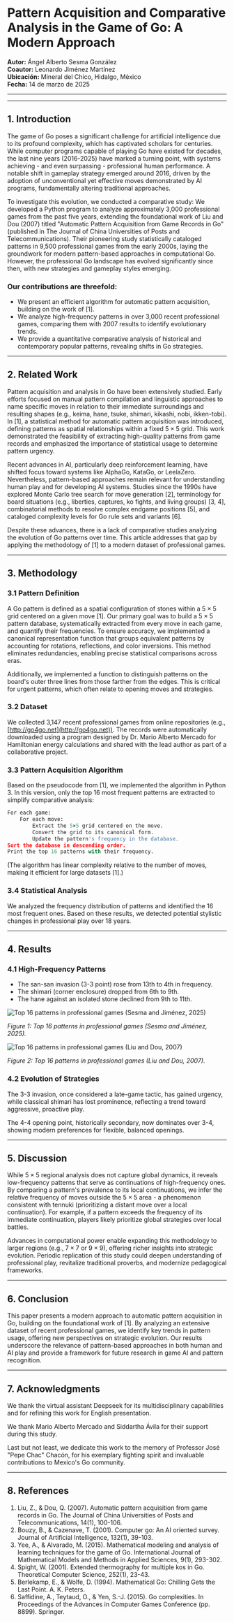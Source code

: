 # Pattern Acquisition and Comparative Analysis in the Game of Go: A Modern Approach


**Autor:** Ángel Alberto Sesma González  
**Coautor:** Leonardo Jiménez Martínez  
**Ubicación:** Mineral del Chico, Hidalgo, México  
**Fecha:** 14 de marzo de 2025  

---

---

## 1. Introduction

The game of Go poses a significant challenge for artificial intelligence due to its profound complexity, which has captivated scholars for centuries. While computer programs capable of playing Go have existed for decades, the last nine years (2016-2025) have marked a turning point, with systems achieving - and even surpassing - professional human performance. A notable shift in gameplay strategy emerged around 2016, driven by the adoption of unconventional yet effective moves demonstrated by AI programs, fundamentally altering traditional approaches.

To investigate this evolution, we conducted a comparative study:
We developed a Python program to analyze approximately 3,000 professional games from the past five years, extending the foundational work of Liu and Dou (2007) titled "Automatic Pattern Acquisition from Game Records in Go" (published in The Journal of China Universities of Posts and Telecommunications). Their pioneering study statistically cataloged patterns in 9,500 professional games from the early 2000s, laying the groundwork for modern pattern-based approaches in computational Go. However, the professional Go landscape has evolved significantly since then, with new strategies and gameplay styles emerging.

### Our contributions are threefold:

- We present an efficient algorithm for automatic pattern acquisition, building on the work of [1].
- We analyze high-frequency patterns in over 3,000 recent professional games, comparing them with 2007 results to identify evolutionary trends.
- We provide a quantitative comparative analysis of historical and contemporary popular patterns, revealing shifts in Go strategies.


---

## 2. Related Work

Pattern acquisition and analysis in Go have been extensively studied. Early efforts focused on manual pattern compilation and linguistic approaches to name specific moves in relation to their immediate surroundings and resulting shapes (e.g., keima, hane, tsuke, shimari, kikashi, nobi, ikken-tobi). In [1], a statistical method for automatic pattern acquisition was introduced, defining patterns as spatial relationships within a fixed $5 \times 5$ grid. This work demonstrated the feasibility of extracting high-quality patterns from game records and emphasized the importance of statistical usage to determine pattern urgency.

Recent advances in AI, particularly deep reinforcement learning, have shifted focus toward systems like AlphaGo, KataGo, or LeelaZero. Nevertheless, pattern-based approaches remain relevant for understanding human play and for developing AI systems. Studies since the 1990s have explored Monte Carlo tree search for move generation [2], terminology for board situations (e.g., liberties, captures, ko fights, and living groups) [3, 4], combinatorial methods to resolve complex endgame positions [5], and cataloged complexity levels for Go rule sets and variants [6].

Despite these advances, there is a lack of comparative studies analyzing the evolution of Go patterns over time. This article addresses that gap by applying the methodology of [1] to a modern dataset of professional games.


---

## 3. Methodology

### 3.1 Pattern Definition

A Go pattern is defined as a spatial configuration of stones within a $5 \times 5$ grid centered on a given move [1]. Our primary goal was to build a $5 \times 5$ pattern database, systematically extracted from every move in each game, and quantify their frequencies. To ensure accuracy, we implemented a canonical representation function that groups equivalent patterns by accounting for rotations, reflections, and color inversions. This method eliminates redundancies, enabling precise statistical comparisons across eras.

Additionally, we implemented a function to distinguish patterns on the board's outer three lines from those farther from the edges. This is critical for urgent patterns, which often relate to opening moves and strategies.

### 3.2 Dataset

We collected 3,147 recent professional games from online repositories (e.g., [http://go4go.net](http://go4go.net)). The records were automatically downloaded using a program designed by Dr. Mario Alberto Mercado for Hamiltonian energy calculations and shared with the lead author as part of a collaborative project.

### 3.3 Pattern Acquisition Algorithm

Based on the pseudocode from [1], we implemented the algorithm in Python 3. In this version, only the top 16 most frequent patterns are extracted to simplify comparative analysis:

```python
For each game:
    For each move:
        Extract the 5×5 grid centered on the move.
        Convert the grid to its canonical form.
        Update the pattern's frequency in the database.
Sort the database in descending order.
Print the top 16 patterns with their frequency.
```

(The algorithm has linear complexity relative to the number of moves, making it efficient for large datasets [1].)


### 3.4 Statistical Analysis

We analyzed the frequency distribution of patterns and identified the 16 most frequent ones. Based on these results, we detected potential stylistic changes in professional play over 18 years.


---

## 4. Results

### 4.1 High-Frequency Patterns

- The san-san invasion (3-3 point) rose from 13th to 4th in frequency.
- The shimari (corner enclosure) dropped from 6th to 9th.
- The hane against an isolated stone declined from 9th to 11th.

![Top 16 patterns in professional games (Sesma and Jiménez, 2025)](figure1.png)

*Figure 1: Top 16 patterns in professional games (Sesma and Jiménez, 2025).*

![Top 16 patterns in professional games (Liu and Dou, 2007)](figure2.png)

*Figure 2: Top 16 patterns in professional games (Liu and Dou, 2007).*

### 4.2 Evolution of Strategies

The 3-3 invasion, once considered a late-game tactic, has gained urgency, while classical shimari has lost prominence, reflecting a trend toward aggressive, proactive play.

The 4-4 opening point, historically secondary, now dominates over 3-4, showing modern preferences for flexible, balanced openings.


---

## 5. Discussion

While $5 \times 5$ regional analysis does not capture global dynamics, it reveals low-frequency patterns that serve as continuations of high-frequency ones. By comparing a pattern's prevalence to its local continuations, we infer the relative frequency of moves outside the $5 \times 5$ area - a phenomenon consistent with tennuki (prioritizing a distant move over a local continuation). For example, if a pattern exceeds the frequency of its immediate continuation, players likely prioritize global strategies over local battles.

Advances in computational power enable expanding this methodology to larger regions (e.g., $7 \times 7$ or $9 \times 9$), offering richer insights into strategic evolution. Periodic replication of this study could deepen understanding of professional play, revitalize traditional proverbs, and modernize pedagogical frameworks.


---

## 6. Conclusion

This paper presents a modern approach to automatic pattern acquisition in Go, building on the foundational work of [1]. By analyzing an extensive dataset of recent professional games, we identify key trends in pattern usage, offering new perspectives on strategic evolution. Our results underscore the relevance of pattern-based approaches in both human and AI play and provide a framework for future research in game AI and pattern recognition.


---

## 7. Acknowledgments

We thank the virtual assistant Deepseek for its multidisciplinary capabilities and for refining this work for English presentation.

We thank Mario Alberto Mercado and Siddartha Ávila for their support during this study.

Last but not least, we dedicate this work to the memory of Professor José "Pepe Chac" Chacón, for his exemplary fighting spirit and invaluable contributions to Mexico's Go community.

---

## 8. References

1. Liu, Z., & Dou, Q. (2007). Automatic pattern acquisition from game records in Go. The Journal of China Universities of Posts and Telecommunications, 14(1), 100-106.
2. Bouzy, B., & Cazenave, T. (2001). Computer go: An AI oriented survey. Journal of Artificial Intelligence, 132(1), 39-103.
3. Yee, A., & Alvarado, M. (2015). Mathematical modeling and analysis of learning techniques for the game of Go. International Journal of Mathematical Models and Methods in Applied Sciences, 9(1), 293-302.
4. Spight, W. (2001). Extended thermography for multiple kos in Go. Theoretical Computer Science, 252(1), 23-43.
5. Berlekamp, E., & Wolfe, D. (1994). Mathematical Go: Chilling Gets the Last Point. A. K. Peters.
6. Saffidine, A., Teytaud, O., & Yen, S.-J. (2015). Go complexities. In Proceedings of the Advances in Computer Games Conference (pp. 8899). Springer.
